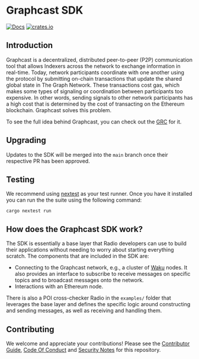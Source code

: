 # Graphcast SDK

[![Docs](https://img.shields.io/badge/docs-latest-brightgreen.svg)](https://docs.graphops.xyz/graphcast/intro)
[![crates.io](https://img.shields.io/crates/v/graphcast-sdk.svg)](https://crates.io/crates/graphcast-sdk)

## Introduction

Graphcast is a decentralized, distributed peer-to-peer (P2P) communication tool that allows Indexers across the network to exchange information in real-time. Today, network participants coordinate with one another using the protocol by submitting on-chain transactions that update the shared global state in The Graph Network. These transactions cost gas, which makes some types of signaling or coordination between participants too expensive. In other words, sending signals to other network participants has a high cost that is determined by the cost of transacting on the Ethereum blockchain. Graphcast solves this problem.

To see the full idea behind Graphcast, you can check out the [GRC](https://forum.thegraph.com/t/grc-001-graphcast-a-gossip-network-for-indexers/3544/8) for it.

## Upgrading

Updates to the SDK will be merged into the `main` branch once their respective PR has been approved.

## Testing

We recommend using [nextest](https://nexte.st/) as your test runner. Once you have it installed you can run the the suite using the following command:

```
cargo nextest run
```

## How does the Graphcast SDK work?

The SDK is essentially a base layer that Radio developers can use to build their applications without needing to worry about starting everything scratch. The components that are included in the SDK are:

- Connecting to the Graphcast network, e.g., a cluster of [Waku](https://waku.org/) nodes. It also provides an interface to subscribe to receive messages on specific topics and to broadcast messages onto the network.
- Interactions with an Ethereum node.

There is also a POI cross-checker Radio in the `examples/` folder that leverages the base layer and defines the specific logic around constructing and sending messages, as well as receiving and handling them.

## Contributing

We welcome and appreciate your contributions! Please see the [Contributor Guide](/CONTRIBUTING.md), [Code Of Conduct](/CODE_OF_CONDUCT.md) and [Security Notes](/SECURITY.md) for this repository.
